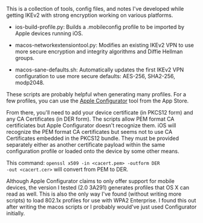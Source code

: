 This is a collection of tools, config files, and notes I've developed
while getting IKEv2 with strong encryption working on various platforms.

- ios-build-profile.py: Builds a .mobileconfig profile to be imported by
  Apple devices running iOS.

- macos-networkextensiontool.py: Modifies an existing IKEv2 VPN to use
  more secure encryption and integrity algorithms and Diffie Hellman groups.

- macos-sane-defaults.sh: Automatically updates the first IKEv2 VPN
  configuration to use more secure defaults: AES-256, SHA2-256, modp2048.

These scripts are probably helpful when generating many profiles.  For a few
profiles, you can use the [Apple Configurator](https://itunes.apple.com/us/app/apple-configurator-2/id1037126344?mt=12) tool from the App Store.

From there, you'll need to add your device certificate (in PKCS12 form) and
any CA Certificates (in DER form).  The scripts allow PEM format CA
certificiates but Apple Configurator doesn't recognize them.  iOS will
recognize the PEM format CA certificates but seems not to use CA Certificates
embedded in the PKCS12 bundle.  They must be provided separately either
as another certificate payload within the same configuration profile or
loaded onto the device by some other means.

This command:
<code>openssl x509 -in &lt;cacert.pem&gt; -outform DER -out &lt;cacert.cer&gt;</code> will convert from PEM to DER.

Although Apple Configurator claims to only offer support for mobile devices,
the version I tested (2.0 3A291) generates profiles that OS X can read as
well.  This is also the only way I've found (without writing more scripts)
to load 802.1x profiles for use with WPA2 Enterprise.  I found this out
after writing the macos scripts or I probably would've just used
Configurator initially.
